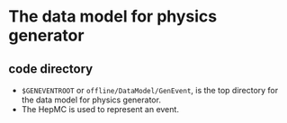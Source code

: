 # The data model for physics generator 

## code directory
* `$GENEVENTROOT` or `offline/DataModel/GenEvent`, is the top directory for the data model for physics generator. 
* The HepMC is used to represent an event. 
